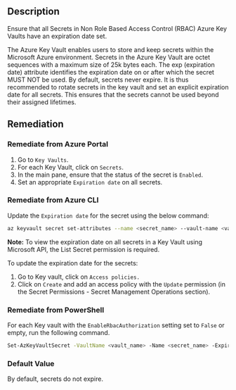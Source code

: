 ## Description

Ensure that all Secrets in Non Role Based Access Control (RBAC) Azure Key Vaults have an expiration date set.

The Azure Key Vault enables users to store and keep secrets within the Microsoft Azure environment. Secrets in the Azure Key Vault are octet sequences with a maximum size of 25k bytes each. The exp (expiration date) attribute identifies the expiration date on or after which the secret MUST NOT be used. By default, secrets never expire. It is thus recommended to rotate secrets in the key vault and set an explicit expiration date for all secrets. This ensures that the secrets cannot be used beyond their assigned lifetimes.

## Remediation

### Remediate from Azure Portal

1. Go to `Key Vaults`.
2. For each Key Vault, click on `Secrets`.
3. In the main pane, ensure that the status of the secret is `Enabled`.
4. Set an appropriate `Expiration date` on all secrets.

### Remediate from Azure CLI

Update the `Expiration date` for the secret using the below command:

```bash
az keyvault secret set-attributes --name <secret_name> --vault-name <vault_name> --expires Y-m-d'T'H:M:S'Z'
```

**Note:** To view the expiration date on all secrets in a Key Vault using Microsoft API, the
List Secret permission is required.

To update the expiration date for the secrets:

1. Go to Key vault, click on `Access policies.`
2. Click on `Create` and add an access policy with the `Update` permission (in the Secret Permissions - Secret Management Operations section).

### Remediate from PowerShell

For each Key vault with the `EnableRbacAuthorization` setting set to `False` or empty, run the following command.

```bash
Set-AzKeyVaultSecret -VaultName <vault_name> -Name <secret_name> -Expires <date_time>
```

### Default Value

By default, secrets do not expire.
